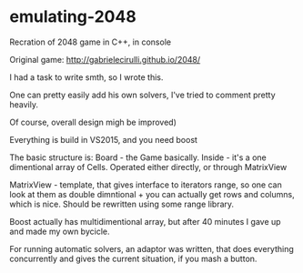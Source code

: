 # emulating-2048
Recration of 2048 game in C++, in console

Original game: http://gabrielecirulli.github.io/2048/

I had a task to write smth, so I wrote this.

One can pretty easily add his own solvers, I've tried to comment pretty heavily.

Of course, overall design migh be improved)

Everything is build in VS2015, and you need boost

The basic structure is:
Board - the Game basically. Inside - it's a one dimentional array of Cells. Operated either directly, or through MatrixView

MatrixView - template, that gives interface to iterators range, so one can look at them as double dimntional + 
you can actually get rows and columns, which is nice. Should be rewritten using some range library.

Boost actually has multidimentional array, but after 40 minutes I gave up and made my own bycicle.

For running automatic solvers, an adaptor was written, that does everything concurrently and gives the current situation, 
if you mash a button.

